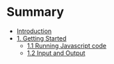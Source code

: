 # Summary

* [Introduction](README.md)
* [1. Getting Started](chapter1.md)
  * [1.1 Running Javascript code](chapter1/011-running-javascript-code.md)
  * [1.2 Input and Output](chapter1/12-input-and-output.md)

